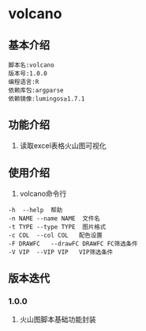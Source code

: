 # volcano

## 基本介绍

```
脚本名:volcano
版本号:1.0.0
编程语言:R
依赖库包:argparse
依赖镜像:lumingos≥1.7.1
```

## 功能介绍

1. 读取excel表格火山图可视化

## 使用介绍

1. volcano命令行

```
-h	--help	帮助
-n NAME	--name NAME  文件名
-t TYPE	--type TYPE  图片格式
-c COL	--col COL	配色设置
-F DRAWFC	--drawFC DRAWFC	FC筛选条件
-V VIP	--VIP VIP	VIP筛选条件
```

## 版本迭代

### 1.0.0
1. 火山图脚本基础功能封装

